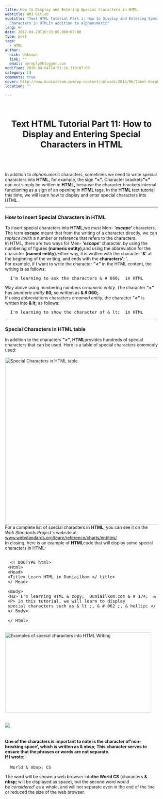 ```yaml
---
title: How to Display and Entering Special Characters in HTML
webtitle: WMI Gitlab
subtitle: "Text HTML Tutorial Part 1: How to Display and Entering Special
  Characters in HTMLIn addition to alphanumeric"
lang: en
date: 2017-04-29T10:33:00.000+07:00
type: post
tags:
  - HTML
author:
  nick: Unknown
  link: ""
  email: noreply@blogger.com
modified: 2020-04-04T14:51:16.319+07:00
category: []
comments: true
cover: http://www.duniailkom.com/wp-content/uploads/2014/06/Tabel-Karakter-Khusus-dalam-HTML.png
location: ""

---
```


<div dir="ltr" style="text-align: left;" trbidi="on"><br><header>    <h1>        Text HTML Tutorial Part 11: How to Display and Entering Special         Characters in HTML</h1></header><br><div>In addition to <em>alphanumeric</em> characters, sometimes we need             to write special characters into <strong>HTML,</strong> for example, the sign <strong>"&lt;".</strong> Character brackets<strong>"&lt;"</strong> can not simply be written in            <strong>HTML,</strong> because the character brackets internal             functioning as a sign of an opening in <strong>HTML</strong> tags.             In the <strong>HTML</strong> text tutorial this time, we will learn                              how to display and enter special characters into HTML                          .         <br><hr><h3>            How to Insert Special Characters in HTML         </h3>To insert special characters into <strong>HTML,</strong>we must Men- <strong><em>'escape'</em></strong> characters. The term            <strong>escape</strong> meant that from the writing of a character             directly, we can <em>replace it</em>with a number or reference that             refers to the characters.         <br>In HTML, there are two ways for Men-            <strong><em>'escape'</em></strong> character, by using the             numbering of figures <strong>(numeric entity),</strong>and using             the abbreviation for the character <strong>(named entity).</strong>Either way, it is written with the character            <strong>'&amp;'</strong> at the beginning of the writing, and ends             with the <strong>characters';</strong> '.         <br>For example, if I want to write the character            <strong>"&lt;"</strong> in the HTML content, the writing is as             follows:         <br><pre>  I'm learning to ask the characters &amp; # 060;  in HTML </pre>Way above using numbering numbers or<em>numeric entity.</em> The character <strong>"&lt;"</strong> has a<em>numeric entity</em>            <strong>60,</strong> so written as <strong>&amp; # 060;.</strong>        <br>If using abbreviations characters or<em>named entity,</em> the character <strong>"&lt;"</strong> is written into            <strong>&amp; lt;</strong> as follows:         <br><pre>  I'm learning to show the character of &amp; lt;  in HTML </pre><hr><h3>            Special Characters in HTML table         </h3>In addition to the characters <strong>"&lt;",</strong>            <strong>HTML</strong>provides hundreds of special characters that             can be used. Here is a table of special characters commonly used:         <br><br><a href="http://www.duniailkom.com/wp-content/uploads/2014/06/Tabel-Karakter-Khusus-dalam-HTML.png" rel="noopener noreferer nofollow">                <img alt="Special Characters in HTML table" src="http://www.duniailkom.com/wp-content/uploads/2014/06/Tabel-Karakter-Khusus-dalam-HTML.png" height="551" width="510"></a><br>For a complete list of special characters in <strong>HTML,</strong>            you can see it on the <em>Web Standards Project's</em> website at             <a href="https://translate.googleusercontent.com/translate_c?depth=1&amp;nv=1&amp;rurl=translate.google.com&amp;sl=id&amp;sp=nmt4&amp;tl=en&amp;u=http://www.webstandards.org/learn/reference/charts/entities/&amp;usg=ALkJrhiypZi8-dl01sMW8H4khjf0_Yp4yQ" rel="noopener noreferer nofollow">                www.webstandards.org/learn/reference/charts/entities/             </a>        <br>In closing, here is an example of <strong>HTML</strong>code that             will display some special characters in HTML:         <br><br><pre>  &lt;! DOCTYPE html&gt;<br> &lt;Html&gt;<br> &lt;Head&gt;<br> &lt;Title&gt; Learn HTML in Duniailkom &lt;/ title&gt;<br> &lt;/ Head&gt;<br> <br> &lt;Body&gt;<br> &lt;H3&gt; I'm learning HTML &amp; copy;  Duniailkom.com &amp; # 174;  &amp; Trade; &lt;/ h3&gt;<br> &lt;P&gt; In this tutorial, we will learn to display<br> special characters such as &amp; lt ;, &amp; # 062 ;, &amp; hellip; &lt;/ p&gt;<br> &lt;/ Body&gt;<br> <br> &lt;/ Html&gt; </pre><br><a href="http://www.duniailkom.com/wp-content/uploads/2014/06/Contoh-Penulisan-karakter-khusus-dalam-HTML.png" rel="noopener noreferer nofollow">                <img alt="Examples of special characters into HTML Writing" src="http://www.duniailkom.com/wp-content/uploads/2014/06/Contoh-Penulisan-karakter-khusus-dalam-HTML.png" height="264" width="482">            </a>        <br><br><div id="stb-container-7098"><br><aside>                <img src="http://www.duniailkom.com/wp-content/plugins/wp-special-textboxes/images/info-b.png">            </aside>            <br><div id="stb-box-7098"><h4 style="text-align: left;">One of the characters is important to note is the character of<strong>'non-breaking space',</strong> which is written as                <strong>&amp; nbsp;</strong> This character serves to ensure                 that the phrases or words are not separate.<br>                If I wrote:                 </h4><pre>  World &amp; nbsp; CS </pre>The word will be shown a web browser into<strong>the World CS</strong> (characters                    <strong>&amp; nbsp;</strong> will be displayed as space),                     but the second word would be<em>'considered'</em> as a                     whole, and will not separate even in the end of the line or                     reduced the size of the web browser.                 <br><div><br></div></div></div><div><div></div></div></div></div>
